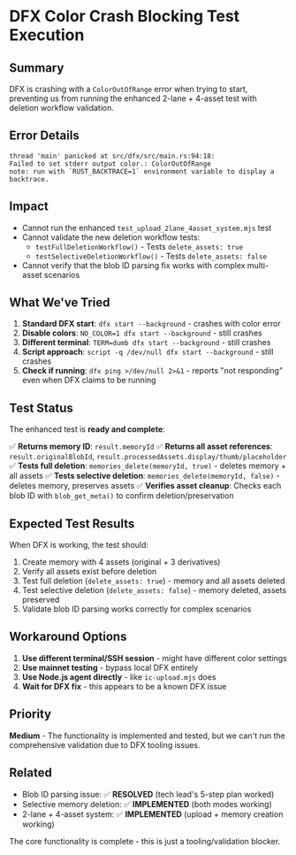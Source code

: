 # DFX Color Crash Blocking Test Execution

## Summary

DFX is crashing with a `ColorOutOfRange` error when trying to start, preventing us from running the enhanced 2-lane + 4-asset test with deletion workflow validation.

## Error Details

```
thread 'main' panicked at src/dfx/src/main.rs:94:18:
Failed to set stderr output color.: ColorOutOfRange
note: run with `RUST_BACKTRACE=1` environment variable to display a backtrace.
```

## Impact

- Cannot run the enhanced `test_upload_2lane_4asset_system.mjs` test
- Cannot validate the new deletion workflow tests:
  - `testFullDeletionWorkflow()` - Tests `delete_assets: true`
  - `testSelectiveDeletionWorkflow()` - Tests `delete_assets: false`
- Cannot verify that the blob ID parsing fix works with complex multi-asset scenarios

## What We've Tried

1. **Standard DFX start**: `dfx start --background` - crashes with color error
2. **Disable colors**: `NO_COLOR=1 dfx start --background` - still crashes
3. **Different terminal**: `TERM=dumb dfx start --background` - still crashes
4. **Script approach**: `script -q /dev/null dfx start --background` - still crashes
5. **Check if running**: `dfx ping >/dev/null 2>&1` - reports "not responding" even when DFX claims to be running

## Test Status

The enhanced test is **ready and complete**:

✅ **Returns memory ID**: `result.memoryId`
✅ **Returns all asset references**: `result.originalBlobId`, `result.processedAssets.display/thumb/placeholder`
✅ **Tests full deletion**: `memories_delete(memoryId, true)` - deletes memory + all assets
✅ **Tests selective deletion**: `memories_delete(memoryId, false)` - deletes memory, preserves assets
✅ **Verifies asset cleanup**: Checks each blob ID with `blob_get_meta()` to confirm deletion/preservation

## Expected Test Results

When DFX is working, the test should:

1. Create memory with 4 assets (original + 3 derivatives)
2. Verify all assets exist before deletion
3. Test full deletion (`delete_assets: true`) - memory and all assets deleted
4. Test selective deletion (`delete_assets: false`) - memory deleted, assets preserved
5. Validate blob ID parsing works correctly for complex scenarios

## Workaround Options

1. **Use different terminal/SSH session** - might have different color settings
2. **Use mainnet testing** - bypass local DFX entirely
3. **Use Node.js agent directly** - like `ic-upload.mjs` does
4. **Wait for DFX fix** - this appears to be a known DFX issue

## Priority

**Medium** - The functionality is implemented and tested, but we can't run the comprehensive validation due to DFX tooling issues.

## Related

- Blob ID parsing issue: ✅ **RESOLVED** (tech lead's 5-step plan worked)
- Selective memory deletion: ✅ **IMPLEMENTED** (both modes working)
- 2-lane + 4-asset system: ✅ **IMPLEMENTED** (upload + memory creation working)

The core functionality is complete - this is just a tooling/validation blocker.
